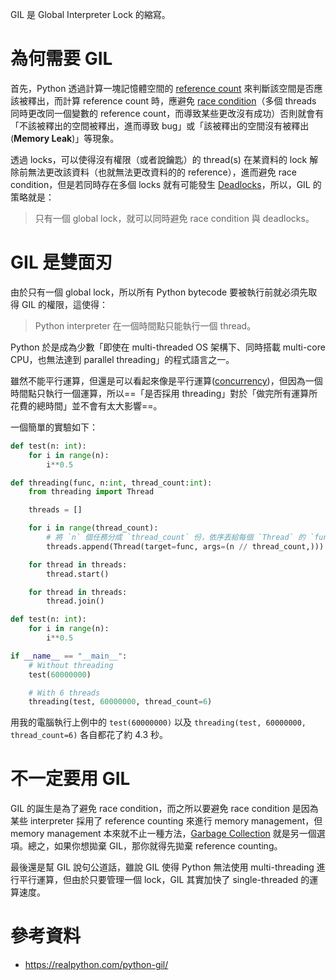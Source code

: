 GIL 是 Global Interpreter Lock 的縮寫。

# 為何需要 GIL

首先，Python 透過計算一塊記憶體空間的 [reference count](</Computer Science/Garbage Collection.md>) 來判斷該空間是否應該被釋出，而計算 reference count 時，應避免 [race condition](</Operating System/零碎筆記.md#Race Condition>)（多個 threads 同時更改同一個變數的 reference count，而導致某些更改沒有成功）否則就會有「不該被釋出的空間被釋出，進而導致 bug」或「該被釋出的空間沒有被釋出 (**Memory Leak**)」等現象。

透過 locks，可以使得沒有權限（或者說鑰匙）的 thread(s) 在某資料的 lock 解除前無法更改該資料（也就無法更改資料的的 reference），進而避免 race condition，但是若同時存在多個 locks 就有可能發生 [Deadlocks](</Operating System/Deadlocks.md>)，所以，GIL 的策略就是：

>只有一個 global lock，就可以同時避免 race condition 與 deadlocks。

# GIL 是雙面刃

由於只有一個 global lock，所以所有 Python bytecode 要被執行前就必須先取得 GIL 的權限，這使得：

>Python interpreter 在一個時間點只能執行一個 thread。

Python 於是成為少數「即使在 multi-threaded OS 架構下、同時搭載 multi-core CPU，也無法達到 parallel threading」的程式語言之一。

雖然不能平行運算，但還是可以看起來像是平行運算([concurrency](</Operating System/零碎筆記.md#Concurrency vs. Parallelism>))，但因為一個時間點只執行一個運算，所以==「是否採用 threading」對於「做完所有運算所花費的總時間」並不會有太大影響==。

一個簡單的實驗如下：

```Python
def test(n: int):
    for i in range(n):
        i**0.5

def threading(func, n:int, thread_count:int):
    from threading import Thread

    threads = []

    for i in range(thread_count):
        # 將 `n` 個任務分成 `thread_count` 份，依序丟給每個 `Thread` 的 `func`
        threads.append(Thread(target=func, args=(n // thread_count,)))

    for thread in threads:
        thread.start()

    for thread in threads:
        thread.join()

def test(n: int):
    for i in range(n):
        i**0.5

if __name__ == "__main__":
    # Without threading
    test(60000000)

    # With 6 threads
    threading(test, 60000000, thread_count=6)
```

用我的電腦執行上例中的 `test(60000000)` 以及 `threading(test, 60000000, thread_count=6)` 各自都花了約 4.3 秒。

# 不一定要用 GIL

GIL 的誕生是為了避免 race condition，而之所以要避免 race condition 是因為某些 interpreter 採用了 reference counting 來進行 memory management，但 memory management 本來就不止一種方法，[Garbage Collection](</Computer Science/Garbage Collection.md>) 就是另一個選項。總之，如果你想拋棄 GIL，那你就得先拋棄 reference counting。

最後還是幫 GIL 說句公道話，雖說 GIL 使得 Python 無法使用 multi-threading 進行平行運算，但由於只要管理一個 lock，GIL 其實加快了 single-threaded 的運算速度。

# 參考資料

- <https://realpython.com/python-gil/>
